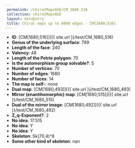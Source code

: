 ```yaml
--- 
 permalink: /chiralMaps6kE/CM_1680_516 
 collection: chiralMaps6kE
 layout: dataEntry
 title: Chiral maps up to 6000 edges - CM[1680;516]
---
```


- **ID**: [CM[1680;516]]({{ site.url }}/test/CM_1680_516)
- **Genus of the underlying surface**: 799
- **Length of the face**: 240
- **Valency**: 48
- **Length of the Petrie polygon**: 70
- **Is the automorphism group solvable?**: S
- **Number of vertices**: 70
- **Number of edges**: 1680
- **Number of faces**: 14
- **The map is self-**: none
- **Dual map**: [CM[1680;493]]({{ site.url }}/test/CM_1680_493)
- **Mirror (enantihomorphic) map**: [CM[1680;515]]({{ site.url }}/test/CM_1680_515)
- **Dual of the mirror image**: [CM[1680;492]]({{ site.url }}/test/CM_1680_492)
- **Z_q-Exponent?**: 2
- **No idea**:  17:515
- **No idea**: Y
- **No idea**: Y
- **Skeleton**: Sk(70;4)^8
- **Some other kind of skeleton**: nan
